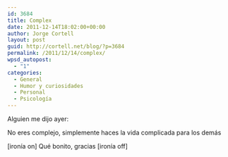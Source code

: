 ```yaml
---
id: 3684
title: Complex
date: 2011-12-14T18:02:00+00:00
author: Jorge Cortell
layout: post
guid: http://cortell.net/blog/?p=3684
permalink: /2011/12/14/complex/
wpsd_autopost:
  - "1"
categories:
  - General
  - Humor y curiosidades
  - Personal
  - Psicología
---
```

Alguien me dijo ayer:

No eres complejo, simplemente haces la vida complicada para los demás

[ironía on] Qué bonito, gracias [ironía off]